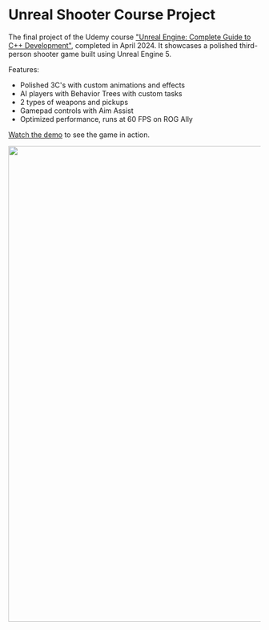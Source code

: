 # Unreal Shooter Course Project

The final project of the Udemy course ["Unreal Engine: Complete Guide to C++ Development"](https://www.udemy.com/course/unrealengine/?couponCode=KEEPLEARNING), completed in April 2024. 
It showcases a polished third-person shooter game built using Unreal Engine 5.

Features:
- Polished 3C's with custom animations and effects
- AI players with Behavior Trees with custom tasks
- 2 types of weapons and pickups
- Gamepad controls with Aim Assist
- Optimized performance, runs at 60 FPS on ROG Ally

[Watch the demo](https://drive.google.com/file/d/1fI63SLGc6TLcUD8osuTyy0YZ2kdydRLY/view?usp=sharing) to see the game in action.

<img src="Screenshots/Screenshot_1.png" width = "950">
